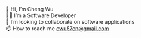 👋 Hi, I’m Cheng Wu  
🧑‍💻 I’m a Software Developer  
🌱 I’m looking to collaborate on software applications  
📫 How to reach me cwu57cn@gmail.com

<!---
Cheng57/Cheng57 is a ✨ special ✨ repository because its `README.md` (this file) appears on your GitHub profile.
You can click the Preview link to take a look at your changes.
--->
